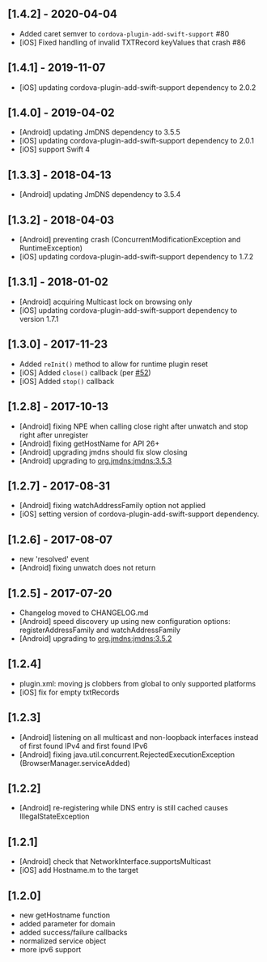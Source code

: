 ## [1.4.2] - 2020-04-04

- Added caret semver to `cordova-plugin-add-swift-support` #80
- [iOS] Fixed handling of invalid TXTRecord keyValues that crash #86

## [1.4.1] - 2019-11-07

- [iOS] updating cordova-plugin-add-swift-support dependency to 2.0.2

## [1.4.0] - 2019-04-02

- [Android] updating JmDNS dependency to 3.5.5
- [iOS] updating cordova-plugin-add-swift-support dependency to 2.0.1
- [iOS] support Swift 4

## [1.3.3] - 2018-04-13

- [Android] updating JmDNS dependency to 3.5.4

## [1.3.2] - 2018-04-03

- [Android] preventing crash (ConcurrentModificationException and RuntimeException)
- [iOS] updating cordova-plugin-add-swift-support dependency to 1.7.2

## [1.3.1] - 2018-01-02

- [Android] acquiring Multicast lock on browsing only
- [iOS] updating cordova-plugin-add-swift-support dependency to version 1.7.1

## [1.3.0] - 2017-11-23

- Added `reInit()` method to allow for runtime plugin reset
- [iOS] Added `close()` callback (per [#52](https://github.com/becvert/cordova-plugin-zeroconf/issues/52))
- [iOS] Added `stop()` callback

## [1.2.8] - 2017-10-13

- [Android] fixing NPE when calling close right after unwatch and stop right after unregister
- [Android] fixing getHostName for API 26+
- [Android] upgrading jmdns should fix slow closing
- [Android] upgrading to [org.jmdns:jmdns:3.5.3](https://github.com/jmdns/jmdns)

## [1.2.7] - 2017-08-31

- [Android] fixing watchAddressFamily option not applied
- [iOS] setting version of cordova-plugin-add-swift-support dependency.

## [1.2.6] - 2017-08-07

- new 'resolved' event
- [Android] fixing unwatch does not return

## [1.2.5] - 2017-07-20

- Changelog moved to CHANGELOG.md
- [Android] speed discovery up using new configuration options: registerAddressFamily and watchAddressFamily
- [Android] upgrading to [org.jmdns:jmdns:3.5.2](https://github.com/jmdns/jmdns)

## [1.2.4]
- plugin.xml: moving js clobbers from global to only supported platforms
- [iOS] fix for empty txtRecords

## [1.2.3]
- [Android] listening on all multicast and non-loopback interfaces instead of first found IPv4 and first found IPv6
- [Android] fixing java.util.concurrent.RejectedExecutionException (BrowserManager.serviceAdded)

## [1.2.2]
- [Android] re-registering while DNS entry is still cached causes IllegalStateException

## [1.2.1]
- [Android] check that NetworkInterface.supportsMulticast
- [iOS] add Hostname.m to the target

## [1.2.0]

- new getHostname function
- added parameter for domain
- added success/failure callbacks
- normalized service object
- more ipv6 support